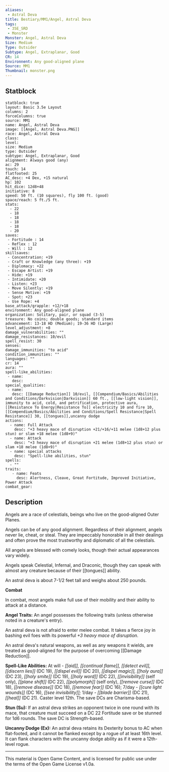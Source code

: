 ```yaml
---
aliases:
 - Astral Deva
title: Bestiary/MM1/Angel, Astral Deva
tags: 
 - 35E_SRD
 - Monster
Monster: Angel, Astral Deva
Size: Medium
Type: Outsider
Subtype: Angel, Extraplanar, Good
CR: 14
Environnent: Any good-aligned plane
Source: MM1
Thumbnail: monster.png
---
```


## Statblock

```statblock
statblock: true
layout: Basic 3.5e Layout
columns: 2
forceColumns: true
source: MM1 
name: Angel, Astral Deva
image: [[Angel, Astral Deva.PNG]]
race: Angel, Astral Deva
class: 
level: 
size: Medium
type: Outsider
subtype: Angel, Extraplanar, Good
alignment: Always good (any)
ac: 29
touch: 14
flatfooted: 25
AC_desc: +4 Dex, +15 natural
hp: 102
hit_dice: 12d8+48
initiative: 8
speed: 50 ft. (10 squares), fly 100 ft. (good)
space/reach: 5 ft./5 ft.
stats:
  - 22
  - 18
  - 18
  - 18
  - 18
  - 20
saves:
 - Fortitude : 14
 - Reflex : 12
 - Will : 12
skillsaves:
 - Concentration: +19
 - Craft or Knowledge (any three): +19
 - Diplomacy: +22
 - Escape Artist: +19
 - Hide: +19
 - Intimidate: +20
 - Listen: +23
 - Move Silently: +19
 - Sense Motive: +19
 - Spot: +23
 - Use Rope: +4
base_attack/grapple: +12/+18
environment: Any good-aligned plane
organization: Solitary, pair, or squad (3-5)
treasure: No coins; double goods; standard items
advancement: 13-18 HD (Medium); 19-36 HD (Large)
level_adjustment: +8
damage_vulnerabilities: ""
damage_resistances: 10/evil
spell_resist: 30
senses: 
damage_immunities: "to acid"
condition_immunities: ""
languages: ""
cr: 14
aura: ""
spell-like_abilities:
 - name: 
   desc: 
special_qualities:
 - name:
   desc: [[Damage Reduction]] 10/evil, [[Compendium/Basics/Abilities and Conditions/Darkvision|Darkvision]] 60 ft., [[low-light vision]], immunity to acid, cold, and petrification, protective aura, [[Resistance To Energy|Resistance To]] electricity 10 and fire 10, [[Compendium/Basics/Abilities and Conditions/Spell Resistance|Spell Resistance]] 30, [[tongues]],uncanny dodge
actions:
  - name: Full Attack
    desc: "+3 heavy mace of disruption +21/+16/+11 melee (1d8+12 plus stun) or slam +18 melee (1d8+9)"
  - name: Attack
    desc: "+3 heavy mace of disruption +21 melee (1d8+12 plus stun) or slam +18 melee (1d8+9)"
  - name: special attacks
    desc: "Spell-like abilities, stun"
spells:
  - ""
traits:
   - name: Feats
     desc: Alertness, Cleave, Great Fortitude, Improved Initiative, Power Attack
combat_gear:  
```

## Description



Angels are a race of celestials, beings who live on the good-aligned Outer Planes.

Angels can be of any good alignment. Regardless of their alignment, angels never lie, cheat, or steal. They are impeccably honorable in all their dealings and often prove the most trustworthy and diplomatic of all the celestials.

All angels are blessed with comely looks, though their actual appearances vary widely.

Angels speak Celestial, Infernal, and Draconic, though they can speak with almost any creature because of their [[tongues]] ability.

An astral deva is about 7-1/2 feet tall and weighs about 250 pounds.


**Combat**


In combat, most angels make full use of their mobility and their ability to attack at a distance.


**Angel Traits:** An angel possesses the following traits (unless otherwise noted in a creature's entry).

An astral deva is not afraid to enter melee combat. It takes a fierce joy in bashing evil foes with its powerful *+3 heavy mace of disruption.*

An astral deva's natural weapons, as well as any weapons it wields, are treated as good-aligned for the purpose of overcoming [[Damage Reduction]].


**Spell-Like Abilities:** At will - *[[aid]], [[continual flame]], [[detect evil]], [[discern lies]]* (DC 19), *[[dispel evil]]* (DC 20), *[[dispel magic]], [[holy aura]]* (DC 23), *[[holy smite]]* (DC 19), *[[holy word]]* (DC 22), *[[invisibility]]* (self only), *[[plane shift]]* (DC 22), *[[polymorph]]* (self only), *[[remove curse]]* (DC 18), *[[remove disease]]* (DC 18), *[[remove fear]]* (DC 16); 7/day - *[[cure light wounds]]* (DC 16), *[[see invisibility]];* 1/day - *[[blade barrier]]* (DC 21), *[[heal]]* (DC 21). Caster level 12th. The save DCs are Charisma-based.


**Stun (Su):** If an astral deva strikes an opponent twice in one round with its mace, that creature must succeed on a DC 22 Fortitude save or be stunned for 1d6 rounds. The save DC is Strength-based.


**Uncanny Dodge (Ex):** An astral deva retains its Dexterity bonus to AC when flat-footed, and it cannot be flanked except by a rogue of at least 16th level. It can flank characters with the uncanny dodge ability as if it were a 12th-level rogue.

---

This material is Open Game Content, and is licensed for public use under the terms of the Open Game License v1.0a.
